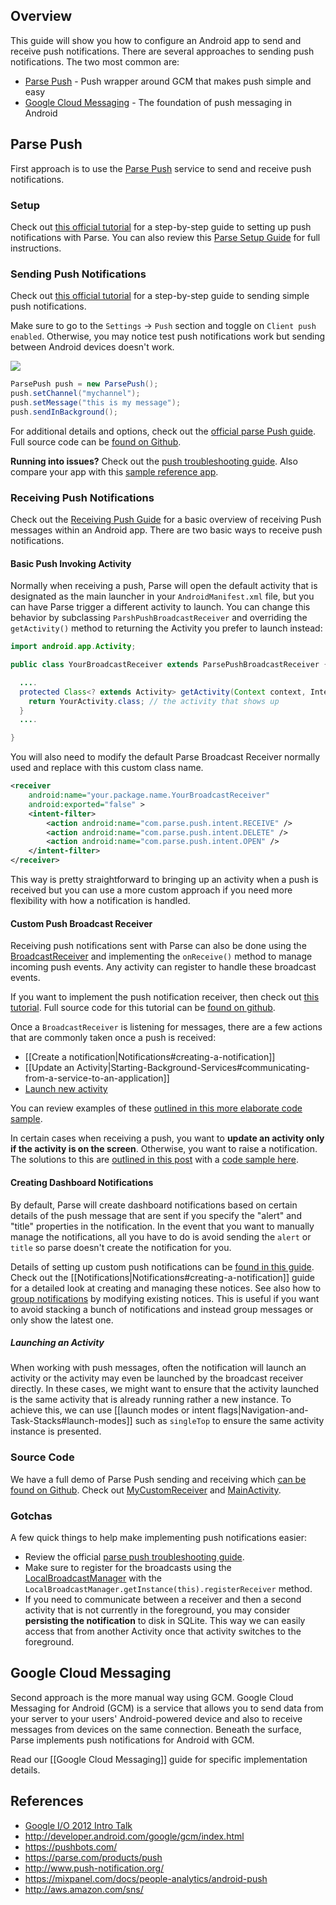 ## Overview

This guide will show you how to configure an Android app to send and receive push notifications. There are several approaches to sending push notifications. The two most common are:

 - [Parse Push](#parse-push) - Push wrapper around GCM that makes push simple and easy
 - [Google Cloud Messaging](#google-cloud-messaging) - The foundation of push messaging in Android

## Parse Push

First approach is to use the [Parse Push](https://parse.com/tutorials/android-push-notifications) service to send and receive push notifications.

### Setup

Check out [this official tutorial](https://parse.com/tutorials/android-push-notifications) for a step-by-step guide to setting up push notifications with Parse. You can also review this [Parse Setup Guide](https://parse.com/apps/quickstart#parse_push/android/native) for full instructions.  

### Sending Push Notifications

Check out [this official tutorial](https://parse.com/tutorials/android-push-notifications) for a step-by-step guide to sending simple push notifications.   

Make sure to go to the `Settings` -> `Push` section and toggle on `Client push enabled`.  Otherwise, you may notice test push notifications work but sending between Android devices doesn't work.

<img src="https://i.imgur.com/2zrp2KB.png"/>

```java
ParsePush push = new ParsePush();
push.setChannel("mychannel");
push.setMessage("this is my message");
push.sendInBackground();
```

For additional details and options, check out the [official parse Push guide](https://parse.com/docs/android/guide#push-notifications-sending-pushes-to-channels). Full source code can be [found on Github](https://github.com/ParsePlatform/PushTutorial). 

**Running into issues?** Check out the [push troubleshooting guide](https://parse.com/docs/android/guide#push-notifications-troubleshooting). Also compare your app with this [sample reference app](https://github.com/codepath/ParsePushNotificationExample/tree/master/app/src/main/java/com/test).

### Receiving Push Notifications

Check out the [Receiving Push Guide](https://parse.com/docs/android/guide#push-notifications-receiving-pushes) for a basic overview of receiving Push messages within an Android app. There are two basic ways to receive push notifications.

#### Basic Push Invoking Activity

Normally when receiving a push, Parse will open the default activity that is designated as the main launcher in your `AndroidManifest.xml` file, but you can have Parse trigger a different activity to launch.  You can change this behavior by subclassing `ParshPushBroadcastReceiver` and overriding the `getActivity()` method to returning the Activity you prefer to launch instead:

```java
import android.app.Activity;

public class YourBroadcastReceiver extends ParsePushBroadcastReceiver {

  ....
  protected Class<? extends Activity> getActivity(Context context, Intent intent) {
    return YourActivity.class; // the activity that shows up 
  }
  ....

}
```

You will also need to modify the default Parse Broadcast Receiver normally used and replace with this custom class name.

```xml
<receiver
    android:name="your.package.name.YourBroadcastReceiver"
    android:exported="false" >
    <intent-filter>
        <action android:name="com.parse.push.intent.RECEIVE" />
        <action android:name="com.parse.push.intent.DELETE" />
        <action android:name="com.parse.push.intent.OPEN" />
    </intent-filter>
</receiver>
```

This way is pretty straightforward to bringing up an activity when a push is received but you can use a more custom approach if you need more flexibility with how a notification is handled.

#### Custom Push Broadcast Receiver

Receiving push notifications sent with Parse can also be done using the [BroadcastReceiver](http://developer.android.com/reference/android/content/BroadcastReceiver.html) and implementing the `onReceive()` method to manage incoming push events. Any activity can register to handle these broadcast events. 

If you want to implement the push notification receiver, then check out [this tutorial](http://ahirazitai.blogspot.in/2013/05/push-notification.html). Full source code for this tutorial can be [found on github](https://github.com/codepath/ParsePushNotificationExample/blob/master/app/src/main/java/com/test/MyCustomReceiver.java). 

Once a `BroadcastReceiver` is listening for messages, there are a few actions that are commonly taken once a push is received:

 * [[Create a notification|Notifications#creating-a-notification]]
 * [[Update an Activity|Starting-Background-Services#communicating-from-a-service-to-an-application]]
 * [Launch new activity](https://github.com/codepath/ParsePushNotificationExample/blob/master/app/src/main/java/com/test/MyCustomReceiver.java#L69)

You can review examples of these [outlined in this more elaborate code sample](https://github.com/codepath/ParsePushNotificationExample/blob/master/app/src/main/java/com/test/MyCustomReceiver.java). 

In certain cases when receiving a push, you want to **update an activity only if the activity is on the screen**. Otherwise, you want to raise a notification. The solutions to this are [outlined in this post](http://stackoverflow.com/a/18311830/313399) with a [code sample here](http://stackoverflow.com/a/15949723/313399).

#### Creating Dashboard Notifications

By default, Parse will create dashboard notifications based on certain details of the push message that are sent if you specify the "alert" and "title" properties in the notification. In the event that you want to manually manage the notifications, all you have to do is avoid sending the `alert` or `title` so parse doesn't create the notification for you. 

Details of setting up custom push notifications can be [found in this guide](https://www.parse.com/questions/update-notification-in-android). Check out the [[Notifications|Notifications#creating-a-notification]] guide for a detailed look at creating and managing these notices. See also how to [group notifications](http://developer.android.com/training/notify-user/managing.html) by modifying existing notices. This is useful if you want to avoid stacking a bunch of notifications and instead group messages or only show the latest one.

##### Launching an Activity

When working with push messages, often the notification will launch an activity or the activity may even be launched by the broadcast receiver directly. In these cases, we might want to ensure that the activity launched is the same activity that is already running rather a new instance. To achieve this, we can use [[launch modes or intent flags|Navigation-and-Task-Stacks#launch-modes]] such as `singleTop` to ensure the same activity instance is presented.

### Source Code

We have a full demo of Parse Push sending and receiving which [can be found on Github](https://github.com/codepath/ParsePushNotificationExample/tree/master/app/src/main/java/com/test). Check out [MyCustomReceiver](https://github.com/codepath/ParsePushNotificationExample/tree/master/app/src/main/java/com/test/MyCustomReceiver.java) and [MainActivity](https://github.com/codepath/ParsePushNotificationExample/tree/master/app/src/main/java/com/test/MainActivity.java). 

### Gotchas

A few quick things to help make implementing push notifications easier:

 * Review the official [parse push troubleshooting guide](https://parse.com/docs/android/guide#push-notifications-troubleshooting).
 * Make sure to register for the broadcasts using the [LocalBroadcastManager](http://developer.android.com/reference/android/support/v4/content/LocalBroadcastManager.html) with the `LocalBroadcastManager.getInstance(this).registerReceiver` method. 
 * If you need to communicate between a receiver and then a second activity that is not currently in the foreground, you may consider **persisting the notification** to disk in SQLite. This way we can easily access that from another Activity once that activity switches to the foreground.

## Google Cloud Messaging

Second approach is the more manual way using GCM. Google Cloud Messaging for Android (GCM) is a service that allows you to send data from your server to your users' Android-powered device and also to receive messages from devices on the same connection.  Beneath the surface, Parse implements push notifications for Android with GCM.

Read our [[Google Cloud Messaging]] guide for specific implementation details. 

## References

* [Google I/O 2012 Intro Talk](https://www.youtube.com/watch?v=YoaP6hcDctM)
* <http://developer.android.com/google/gcm/index.html>
* <https://pushbots.com/>
* <https://parse.com/products/push>
* <http://www.push-notification.org/>
* <https://mixpanel.com/docs/people-analytics/android-push>
* <http://aws.amazon.com/sns/>
